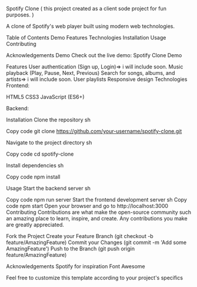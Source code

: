 Spotify Clone ( this project created as a client sode project for fun purposes. ) 

A clone of Spotify's web player built using modern web technologies.

Table of Contents
Demo
Features
Technologies
Installation
Usage
Contributing

Acknowledgements
Demo
Check out the live demo: Spotify Clone Demo

Features
User authentication (Sign up, Login)=> i will include soon. 
Music playback (Play, Pause, Next, Previous)
Search for songs, albums, and artists=> i will include soon. 
User playlists
Responsive design
Technologies
Frontend:

HTML5
CSS3
JavaScript (ES6+)

Backend:


Installation
Clone the repository
sh

Copy code
git clone https://github.com/your-username/spotify-clone.git

Navigate to the project directory
sh

Copy code
cd spotify-clone

Install dependencies
sh

Copy code
npm install

Usage
Start the backend server
sh

Copy code
npm run server
Start the frontend development server
sh
Copy code
npm start
Open your browser and go to http://localhost:3000
Contributing
Contributions are what make the open-source community such an amazing place to learn, inspire, and create. Any contributions you make are greatly appreciated.

Fork the Project
Create your Feature Branch (git checkout -b feature/AmazingFeature)
Commit your Changes (git commit -m 'Add some AmazingFeature')
Push to the Branch (git push origin feature/AmazingFeature)


Acknowledgements
Spotify for inspiration
Font Awesome

Feel free to customize this template according to your project's specifics
